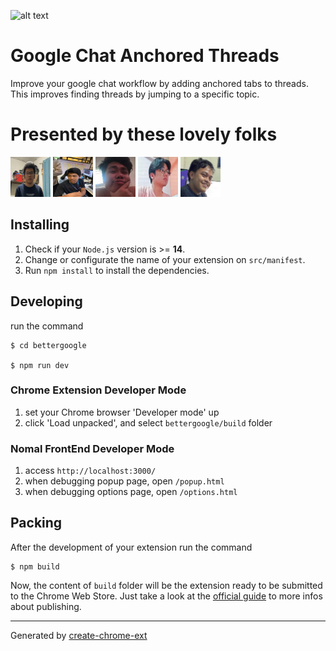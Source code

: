 ![alt text](https://wash.elijahstuff.wtf/assets/banner.fw-c01f1dd2.png)
# Google Chat Anchored Threads
Improve your google chat workflow by adding anchored tabs to threads.
This improves finding threads by jumping to a specific topic.

# Presented by these lovely folks
<p float="left">
<img src="./resources/elijah.jpg"  width="64" height="64">
<img src="./resources/arjohn.jpg"  width="64" height="64">
<img src="./resources/wendale1.png"  width="64" height="64">
<img src="./resources/james.png"  width="64" height="64">
<img src="./resources/cedric.png"  width="64" height="64">
</p>


## Installing

1. Check if your `Node.js` version is >= **14**.
2. Change or configurate the name of your extension on `src/manifest`.
3. Run `npm install` to install the dependencies.

## Developing

run the command

```shell
$ cd bettergoogle

$ npm run dev
```

### Chrome Extension Developer Mode

1. set your Chrome browser 'Developer mode' up
2. click 'Load unpacked', and select `bettergoogle/build` folder

### Nomal FrontEnd Developer Mode

1. access `http://localhost:3000/`
2. when debugging popup page, open `/popup.html`
3. when debugging options page, open `/options.html`

## Packing

After the development of your extension run the command

```shell
$ npm build
```

Now, the content of `build` folder will be the extension ready to be submitted to the Chrome Web Store. Just take a look at the [official guide](https://developer.chrome.com/webstore/publish) to more infos about publishing.

---

Generated by [create-chrome-ext](https://github.com/guocaoyi/create-chrome-ext)
